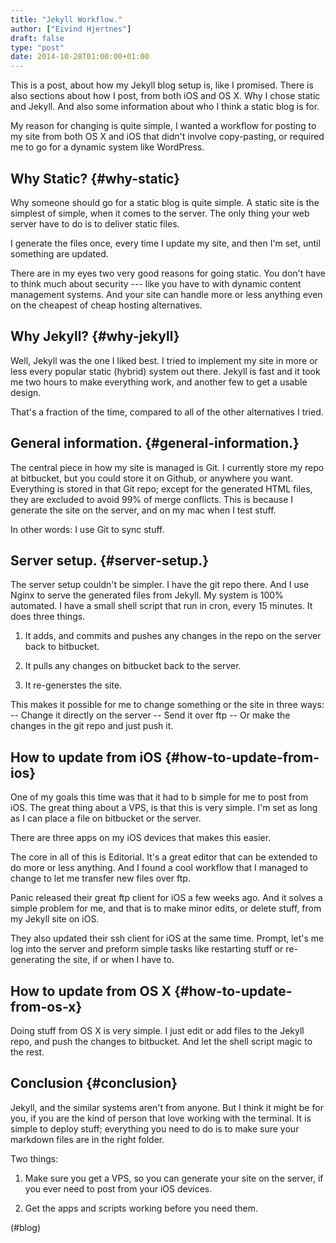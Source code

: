 ```yaml
---
title: "Jekyll Workflow."
author: ["Eivind Hjertnes"]
draft: false
type: "post"
date: 2014-10-28T01:00:00+01:00
---
```


This is a post, about how my Jekyll blog setup is, like I promised.
There is also sections about how I post, from both iOS and OS X. Why I
chose static and Jekyll. And also some information about who I think a
static blog is for.

My reason for changing is quite simple, I wanted a workflow for posting
to my site from both OS X and iOS that didn't involve copy-pasting, or
required me to go for a dynamic system like WordPress.


## Why Static? {#why-static}

Why someone should go for a static blog is quite simple. A static site
is the simplest of simple, when it comes to the server. The only thing
your web server have to do is to deliver static files.

I generate the files once, every time I update my site, and then I'm
set, until something are updated.

There are in my eyes two very good reasons for going static. You don't
have to think much about security --- like you have to with dynamic
content management systems. And your site can handle more or less
anything even on the cheapest of cheap hosting alternatives.


## Why Jekyll? {#why-jekyll}

Well, Jekyll was the one I liked best. I tried to implement my site in
more or less every popular static (hybrid) system out there. Jekyll is
fast and it took me two hours to make everything work, and another few
to get a usable design.

That's a fraction of the time, compared to all of the other alternatives
I tried.


## General information. {#general-information.}

The central piece in how my site is managed is Git. I currently store my
repo at bitbucket, but you could store it on Github, or anywhere you
want. Everything is stored in that Git repo; except for the generated
HTML files, they are excluded to avoid 99% of merge conflicts. This is
because I generate the site on the server, and on my mac when I test
stuff.

In other words: I use Git to sync stuff.


## Server setup. {#server-setup.}

The server setup couldn't be simpler. I have the git repo there. And I
use Nginx to serve the generated files from Jekyll. My system is 100%
automated. I have a small shell script that run in cron, every 15
minutes. It does three things.

1.  It adds, and commits and pushes any changes in the repo on the server
    back to bitbucket.

2.  It pulls any changes on bitbucket back to the server.

3.  It re-generstes the site.

This makes it possible for me to change something or the site in three
ways: -- Change it directly on the server -- Send it over ftp -- Or make
the changes in the git repo and just push it.


## How to update from iOS {#how-to-update-from-ios}

One of my goals this time was that it had to b simple for me to post
from iOS. The great thing about a VPS, is that this is very simple. I'm
set as long as I can place a file on bitbucket or the server.

There are three apps on my iOS devices that makes this easier.

The core in all of this is Editorial. It's a great editor that can be
extended to do more or less anything. And I found a cool workflow that I
managed to change to let me transfer new files over ftp.

Panic released their great ftp client for iOS a few weeks ago. And it
solves a simple problem for me, and that is to make minor edits, or
delete stuff, from my Jekyll site on iOS.

They also updated their ssh client for iOS at the same time. Prompt,
let's me log into the server and preform simple tasks like restarting
stuff or re-generating the site, if or when I have to.


## How to update from OS X {#how-to-update-from-os-x}

Doing stuff from OS X is very simple. I just edit or add files to the
Jekyll repo, and push the changes to bitbucket. And let the shell script
magic to the rest.


## Conclusion {#conclusion}

Jekyll, and the similar systems aren't from anyone. But I think it might
be for you, if you are the kind of person that love working with the
terminal. It is simple to deploy stuff; everything you need to do is to
make sure your markdown files are in the right folder.

Two things:

1.  Make sure you get a VPS, so you can generate your site on the server,
    if you ever need to post from your iOS devices.

2.  Get the apps and scripts working before you need them.

(#blog)
